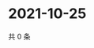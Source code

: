 # 2021-10-25

共 0 条

<!-- BEGIN WEIBO -->
<!-- 最后更新时间 Mon Oct 25 2021 18:09:51 GMT+0800 (China Standard Time) -->

<!-- END WEIBO -->
